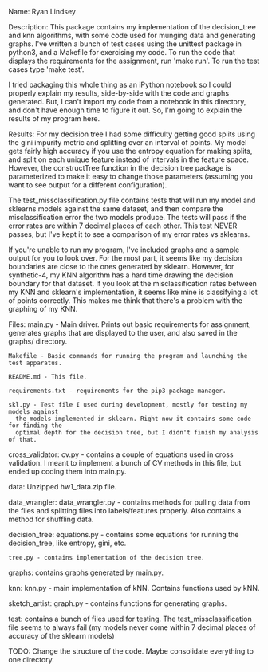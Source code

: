 Name: Ryan Lindsey

Description:
  This package contains my implementation of the decision_tree and knn algorithms, with
  some code used for munging data and generating graphs. I've written a bunch of test cases
  using the unittest package in python3, and a Makefile for exercising my code. To run the
  code that displays the requirements for the assignment, run 'make run'. To run the test
  cases type 'make test'.

  I tried packaging this whole thing as an iPython notebook so I could properly explain my
  results, side-by-side with the code and graphs generated. But, I can't import my code from
  a notebook in this directory, and don't have enough time to figure it out. So, I'm going to
  explain the results of my program here.

Results:
  For my decision tree I had some difficulty getting good splits using the gini impurity 
  metric and splitting over an interval of points. My model gets fairly high accuracy if
  you use the entropy equation for making splits, and split on each unique feature instead
  of intervals in the feature space. However, the constructTree function in the decision
  tree package is parameterized to make it easy to change those parameters (assuming you
  want to see output for a different configuration).

  The test_missclassification.py file contains tests that will run my model and sklearns
  models against the same dataset, and then compare the misclassification error the two
  models produce. The tests will pass if the error rates are within 7 decimal places of
  each other. This test NEVER passes, but I've kept it to see a comparison of my error
  rates vs sklearns. 
  
  If you're unable to run my program, I've included graphs and a sample output for you
  to look over. For the most part, it seems like my decision boundaries are close to the
  ones generated by sklearn. However, for synthetic-4, my KNN algorithm has a hard time
  drawing the decision boundary for that dataset. If you look at the misclassification 
  rates between my KNN and sklearn's implementation, it seems like mine is classifying 
  a lot of points correctly. This makes me think that there's a problem with the
  graphing of my KNN.
  
Files:
    main.py - Main driver. Prints out basic requirements for assignment, generates graphs
      that are displayed to the user, and also saved in the graphs/ directory. 
    
    Makefile - Basic commands for running the program and launching the test apparatus.
    
    README.md - This file.
    
    requirements.txt - requirements for the pip3 package manager.

    skl.py - Test file I used during development, mostly for testing my models against
      the models implemented in sklearn. Right now it contains some code for finding the
      optimal depth for the decision tree, but I didn't finish my analysis of that. 

  cross_validator:
    cv.py - contains a couple of equations used in cross validation. I meant to implement
      a bunch of CV methods in this file, but ended up coding them into main.py.

  data:
    Unzipped hw1_data.zip file.

  data_wrangler:
    data_wrangler.py - contains methods for pulling data from the files and splitting 
      files into labels/features properly. Also contains a method for shuffling data.

  decision_tree:
    equations.py - contains some equations for running the decision_tree, like entropy,
      gini, etc.
    
    tree.py - contains implementation of the decision tree.
  
  graphs:
    contains graphs generated by main.py.

  knn:
    knn.py - main implementation of kNN. Contains functions used by kNN.

  sketch_artist:
    graph.py - contains functions for generating graphs.

  test:
    contains a bunch of files used for testing. The test_missclassification file seems
    to always fail (my models never come within 7 decimal places of accuracy of the 
    sklearn models)

TODO:
    Change the structure of the code. Maybe consolidate everything to one directory. 
